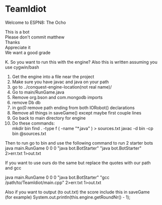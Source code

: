 # TeamIdiot
Welcome to ESPN8: The Ocho

This is a bot  
Please don't commit matthew  
Thanks  
Appreciate it  
We want a good grade  


K. So you want to run this with the engine? 
Also this is written assuming you use cygwin/bash
1. Get the engine into a file near the project
2. Make sure you have javac and java on your path
3. go to ../conquest-engine-location(not real name)/
4. Go to main/RunGame.java
5. Remove org.bson and com.mongodb imports
6. remove Db db
7. in go(0 remove path ending from both IORobot() declarations
8. Remove all things in saveGame() except maybe first couple lines
9. Go back to main directory for engine
10. Do these commands:   
mkdir bin
find . -type f \( -name "*.java" \) > sources.txt
javac -d bin -cp bin @sources.txt

Then to run go to bin and use the following command to run 2 starter bots
java main.RunGame 0 0 0 "java bot.BotStarter" "java bot.BotStarter" 2>err.txt 1>out.txt

If you want to use ours do the same but replace the quotes with our path and gcc

java main.RunGame 0 0 0 "java bot.BotStarter" "gcc /path/to/TeamIdiot/main.cpp" 2>err.txt 1>out.txt

Also if you want to output (to out.txt) the score include this in saveGame (for example)
System.out.println(this.engine.getRoundNr() - 1);
